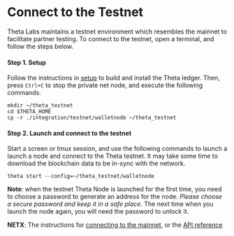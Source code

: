 # Connect to the Testnet

Theta Labs maintains a testnet environment which resembles the mainnet to facilitate partner testing. To connect to the testnet, open a terminal, and follow the steps below.

#### Step 1. Setup
Follow the instructions in [setup](./setup.md) to build and install the Theta ledger. Then, press `Ctrl+C` to stop the private net node, and execute the following commands.
```
mkdir ~/theta_testnet
cd $THETA_HOME
cp -r ./integration/testnet/walletnode ~/theta_testnet
```

#### Step 2. Launch and connect to the testnet
Start a screen or tmux session, and use the following commands to launch a launch a node and connect to the Theta testnet. It may take some time to download the blockchain data to be in-sync with the network.
```
theta start --config=~/theta_testnet/walletnode
```
**Note**: when the testnet Theta Node is launched for the first time, you need to choose a password to generate an address for the node. *Please choose a secure password and keep it in a safe place*. The next time when you launch the node again, you will need the password to unlock it.

**NETX**: The instructions for [connecting to the mainnet](https://github.com/thetatoken/theta-mainnet-integration-guide/blob/master/docs/mainnet.md#connect-to-the-mainnet), or the [API reference](https://github.com/thetatoken/theta-mainnet-integration-guide/blob/master/docs/api.md#api-reference)
